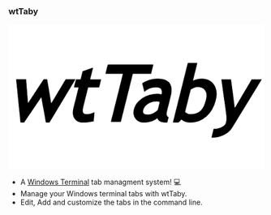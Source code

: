 ### wtTaby
![logo](https://github.com/DavidVavilov/wtTaby/blob/master/img/logo.png)
- A [Windows Terminal][windowsTerminal] tab managment system! 💻
- Manage your Windows terminal tabs with wtTaby.
- Edit, Add and customize the tabs in the command line.



[windowsTerminal]: https://github.com/microsoft/terminal
[logo]: https://github.com/DavidVavilov/wtTaby/blob/master/img/logo.png
 
